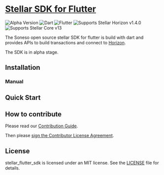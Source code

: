 # [Stellar SDK for Flutter](https://github.com/Soneso/stellar_flutter_sdk)

![Alpha Version](https://img.shields.io/badge/Alpha-v0.7.7-yellow.svg)
![Dart](https://img.shields.io/badge/Dart-green.svg)
![Flutter](https://img.shields.io/badge/Flutter-blue.svg)
![Supports Stellar Horizon v1.4.0](https://img.shields.io/badge/Horizon-v1.4.0-blue.svg)
![Supports Stellar Core v13](https://img.shields.io/badge/Core-v13-blue.svg)

The Soneso open source stellar SDK for flutter is build with dart and provides APIs to build transactions and connect to [Horizon](https://github.com/stellar/horizon).

The SDK is in alpha stage. 

## Installation

### Manual


## Quick Start

## How to contribute

Please read our [Contribution Guide](https://github.com/Soneso/stellar_flutter_sdk/blob/master/CONTRIBUTING.md).

Then please [sign the Contributor License Agreement](https://goo.gl/forms/hS2KOI8d7WcelI892).

## License

stellar_flutter_sdk is licensed under an MIT license. See the [LICENSE](https://github.com/Soneso/stellar_flutter_sdk/blob/master/LICENSE) file for details.



